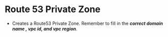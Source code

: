 # Route 53 Private Zone

* Creates a Route53 Private Zone. Remember to fill in the ___correct domain name , vpc id, and vpc region___. 

